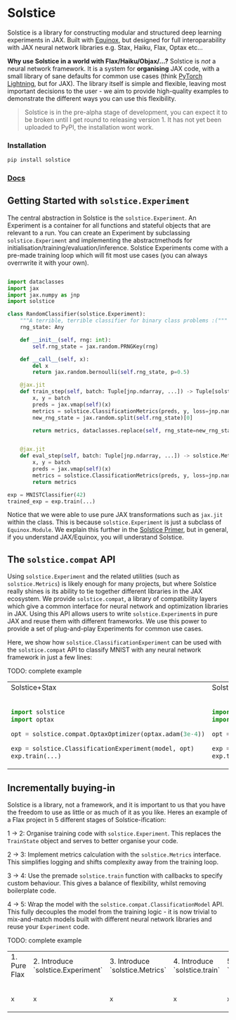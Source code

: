 # Solstice


Solstice is a library for constructing modular and structured deep learning experiments in JAX. Built with [Equinox](https://docs.kidger.site/equinox/), but designed for full interoparability with JAX neural network libraries e.g. Stax, Haiku, Flax, Optax etc...

**Why use Solstice in a world with Flax/Haiku/Objax/...?** Solstice is *not* a neural network framework. It is a system for **organising** JAX code, with a small library of sane defaults for common use cases (think [PyTorch Lightning](https://pytorch-lightning.readthedocs.io/en/latest/), but for JAX). The library itself is simple and flexible, leaving most important decisions to the user - we aim to provide high-quality examples to demonstrate the different ways you can use this flexibility.

> Solstice is in the pre-alpha stage of development, you can expect it to be broken until I get round to releasing version 1. It has not yet been uploaded to PyPI, the installation wont work.

### Installation

```bash
pip install solstice
```

### [Docs](https://charl-ai.github.io/Solstice/)


## Getting Started with `solstice.Experiment`

The central abstraction in Solstice is the `solstice.Experiment`. An Experiment is a container for all functions and stateful objects that are relevant to a run. You can create an Experiment by subclassing `solstice.Experiment` and implementing the abstractmethods for initialisation/training/evaluation/inference. Solstice Experiments come with a pre-made training loop which will fit most use cases (you can always overrwrite it with your own).


```python

import dataclasses
import jax
import jax.numpy as jnp
import solstice

class RandomClassifier(solstice.Experiment):
    """A terrible, terrible classifier for binary class problems :("""
    rng_state: Any

    def __init__(self, rng: int):
        self.rng_state = jax.random.PRNGKey(rng)

    def __call__(self, x):
        del x
        return jax.random.bernoulli(self.rng_state, p=0.5)

    @jax.jit
    def train_step(self, batch: Tuple[jnp.ndarray, ...]) -> Tuple[solstice.Metrics, "MNISTClassifier"]:
        x, y = batch
        preds = jax.vmap(self)(x)
        metrics = solstice.ClassificationMetrics(preds, y, loss=jnp.nan, num_classes=2)
        new_rng_state = jax.random.split(self.rng_state)[0]

        return metrics, dataclasses.replace(self, rng_state=new_rng_state)


    @jax.jit
    def eval_step(self, batch: Tuple[jnp.ndarray, ...]) -> solstice.Metrics:
        x, y = batch
        preds = jax.vmap(self)(x)
        metrics = solstice.ClassificationMetrics(preds, y, loss=jnp.nan, num_classes=2)
        return metrics

exp = MNISTClassifier(42)
trained_exp = exp.train(...)

```

Notice that we were able to use pure JAX transformations such as `jax.jit` within the class. This is because `solstice.Experiment` is just a subclass of `Equinox.Module`. We explain this further in the [Solstice Primer](https://charl-ai.github.io/Solstice/primer/), but in general, if you understand JAX/Equinox, you will understand Solstice.

## The `solstice.compat` API

Using `solstice.Experiment` and the related utilities (such as `solstice.Metrics`) is likely enough for many projects, but where Solstice really shines is its ability to tie together different libraries in the JAX ecosystem. We provide `solstice.compat`, a library of compatibility layers which give a common interface for neural network and optimization libraries in JAX. Using this API allows users to write `solstice.Experiment`s in pure JAX and reuse them with different frameworks. We use this power to provide a set of plug-and-play Experiments for common use cases.

Here, we show how `solstice.ClassificationExperiment` can be used with the `solstice.compat` API to classify MNIST with any neural network framework in just a few lines:

TODO: complete example

<table>
<tr>
<td> Solstice+Stax </td> <td> Solstice+Flax </td> <td> Solstice+Haiku </td>
</tr>
<tr>
<td>

```python

import solstice
import optax

opt = solstice.compat.OptaxOptimizer(optax.adam(3e-4))

exp = solstice.ClassificationExperiment(model, opt)
exp.train(...)

```

</td>
<td>

```python

import solstice
import optax

opt = solstice.compat.OptaxOptimizer(optax.adam(3e-4))

exp = solstice.ClassificationExperiment(model, opt)
exp.train(...)

```
</td>
<td>

```python

import solstice
import optax

opt = solstice.compat.OptaxOptimizer(optax.adam(3e-4))

exp = solstice.ClassificationExperiment(model, opt)
exp.train(...)
```

</td>
</tr>
</table>

## Incrementally buying-in

Solstice is a library, not a framework, and it is important to us that you have the freedom to use as little or as much of it as you like. Heres an example of a Flax project in 5 different stages of Solstice-ification:

1 -> 2: Organise training code with `solstice.Experiment`. This replaces the `TrainState` object and serves to better organise your code.

2 -> 3: Implement metrics calculation with the `solstice.Metrics` interface. This simplifies logging and shifts complexity away from the training loop.

3 -> 4: Use the premade `solstice.train` function with callbacks to specify custom behaviour. This gives a balance of flexibility, whilst removing boilerplate code.

4 -> 5: Wrap the model with the `solstice.compat.ClassificationModel` API. This fully decouples the model from the training logic - it is now trivial to mix-and-match models built with different neural network libraries and reuse your `Experiment` code.

TODO: complete example

<table>
<tr>
<td> 1. Pure Flax </td> <td> 2. Introduce `solstice.Experiment` </td> <td> 3. Introduce `solstice.Metrics` </td> <td> 4. Introduce `solstice.train` </td> <td> 5. Introduce `solstice.compat` </td>
</tr>
<tr>
<td>

```python

x

```

</td>
<td>

```python

x

```
</td>
<td>

```python

x

```

</td>
<td>

```python

x

```
</td>
<td>

```python

x

```
</td>
</tr>
</table>
